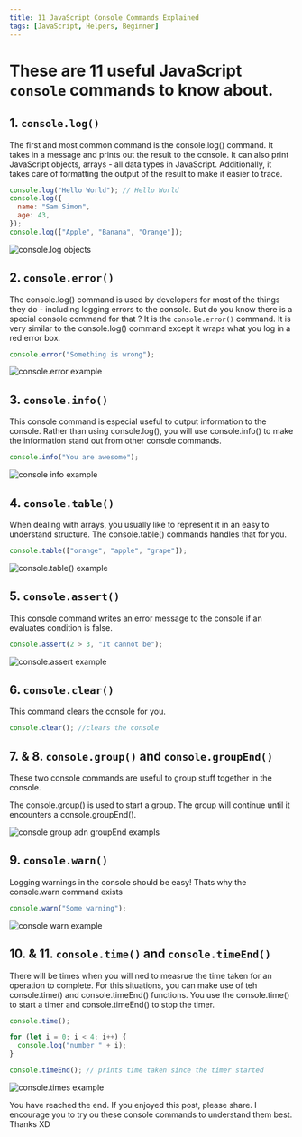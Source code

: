 ```yaml
---
title: 11 JavaScript Console Commands Explained
tags: [JavaScript, Helpers, Beginner]
---
```


# These are 11 useful JavaScript `console` commands to know about.

## 1. `console.log()`

The first and most common command is the console.log() command. It takes in a message and prints out the result to the console. It can also print JavaScript objects, arrays - all data types in JavaScript. Additionally, it takes care of formatting the output of the result to make it easier to trace.

```javascript
console.log("Hello World"); // Hello World
console.log({
  name: "Sam Simon",
  age: 43,
});
console.log(["Apple", "Banana", "Orange"]);
```

![console.log objects](https://i.ibb.co/NZJHBk3/console-logobj.png)

## 2. `console.error()`

The console.log() command is used by developers for most of the things they do - including logging errors to the console. But do you know there is a special console command for that ? It is the `console.error()` command. It is very similar to the console.log() command except it wraps what you log in a red error box.

```javascript
console.error("Something is wrong");
```

![console.error example](https://i.ibb.co/YfnPcZQ/consoleerror.png)

## 3. `console.info()`

This console command is especial useful to output information to the console. Rather than using console.log(), you will use console.info() to make the information stand out from other console commands.

```javascript
console.info("You are awesome");
```

![console info example](https://i.ibb.co/rsTWxbw/consoleinfo.png)

## 4. `console.table()`

When dealing with arrays, you usually like to represent it in an easy to understand structure. The console.table() commands handles that for you.

```javascript
console.table(["orange", "apple", "grape"]);
```

![console.table() example](https://i.ibb.co/yB5vbL3/consoletable.png)

## 5. `console.assert()`

This console command writes an error message to the console if an evaluates condition is false.

```javascript
console.assert(2 > 3, "It cannot be");
```

![console.assert example](https://i.ibb.co/2sZ49sB/consoleassert.png)

## 6. `console.clear()`

This command clears the console for you.

```javascript
console.clear(); //clears the console
```

## 7. & 8. `console.group()` and `console.groupEnd()`

These two console commands are useful to group stuff together in the console.

The console.group() is used to start a group. The group will continue until it encounters a console.groupEnd().

![console group adn groupEnd exampls](https://i.ibb.co/wLpcTqX/consolegroups.png)

## 9. `console.warn()`

Logging warnings in the console should be easy! Thats why the console.warn command exists

```javascript
console.warn("Some warning");
```

![console warn example](https://i.ibb.co/4sSpPFV/consolewarn.png)

## 10. & 11. `console.time()` and `console.timeEnd()`

There will be times when you will ned to measrue the time taken for an operation to complete. For this situations, you can make use of teh console.time() and console.timeEnd() functions.
You use the console.time() to start a timer and console.timeEnd() to stop the timer.

```javascript
console.time();

for (let i = 0; i < 4; i++) {
  console.log("number " + i);
}

console.timeEnd(); // prints time taken since the timer started
```

![console.times example](https://i.ibb.co/JHrvCHF/consoletime.png)

You have reached the end. If you enjoyed this post, please share.
I encourage you to try ou these console commands to understand them best.
Thanks XD
